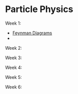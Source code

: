 # Particle Physics

Week 1:

  - [Feynman Diagrams](https://www.youtube.com/watch?v=X-FEU4mQWtE&ab_channel=ScienceClicEnglish)
  - 

Week 2:

Week 3:

Week 4:

Week 5:

Week 6:

